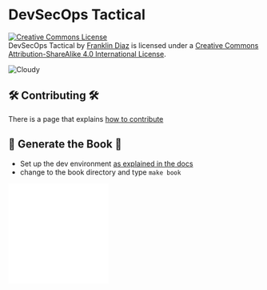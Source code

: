# DevSecOps Tactical

<a rel="license" href="http://creativecommons.org/licenses/by-sa/4.0/"><img alt="Creative Commons License" style="border-width:0" src="https://i.creativecommons.org/l/by-sa/4.0/80x15.png" /></a><br /><span xmlns:dct="http://purl.org/dc/terms/" href="http://purl.org/dc/dcmitype/Text" property="dct:title" rel="dct:type">DevSecOps Tactical</span> by <a xmlns:cc="http://creativecommons.org/ns#" href="https://github.com/thedevilsvoice/devsecops_tactical_book" property="cc:attributionName" rel="cc:attributionURL">Franklin Diaz</a> is licensed under a <a rel="license" href="http://creativecommons.org/licenses/by-sa/4.0/">Creative Commons Attribution-ShareAlike 4.0 International License</a>.

![Cloudy](https://github.com/thedevilsvoice/devsecops_tactical_book/blob/main/images/sky-690293_1920.jpg)


## :hammer_and_wrench: Contributing :hammer_and_wrench:

There is a page that explains [how to contribute](CONTRIBUTING.md)

## :blue_book: Generate the Book :orange_book:

- Set up the dev environment [as explained in the docs](docs/nix.md)
- change to the book directory and type `make book`

![](./franklin.svg)
